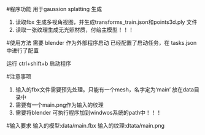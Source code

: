 #程序功能
用于gaussion splatting 生成
1) 读取fbx 生成多视角视图，并生成transforms_train.json和points3d.ply 文件
2) 读取一张纹理生成无光照材质，付给主模型！！！


#使用方法
需要 blender 作为外部程序启动
已经配置了启动任务，在 tasks.json 中进行了配置

运行 ctrl+shift+b 启动程序


#注意事项
1) 输入的fbx文件需要预先处理。只能有一个mesh，名字定为‘main’  放在data目录中
2) 需要有一个main.png作为输入的纹理
3) 需要将blender 可执行程序加到windwos系统的path中！！！

#输入要求
输入的模型:data/main.fbx
输入的纹理:dtata/main.png
